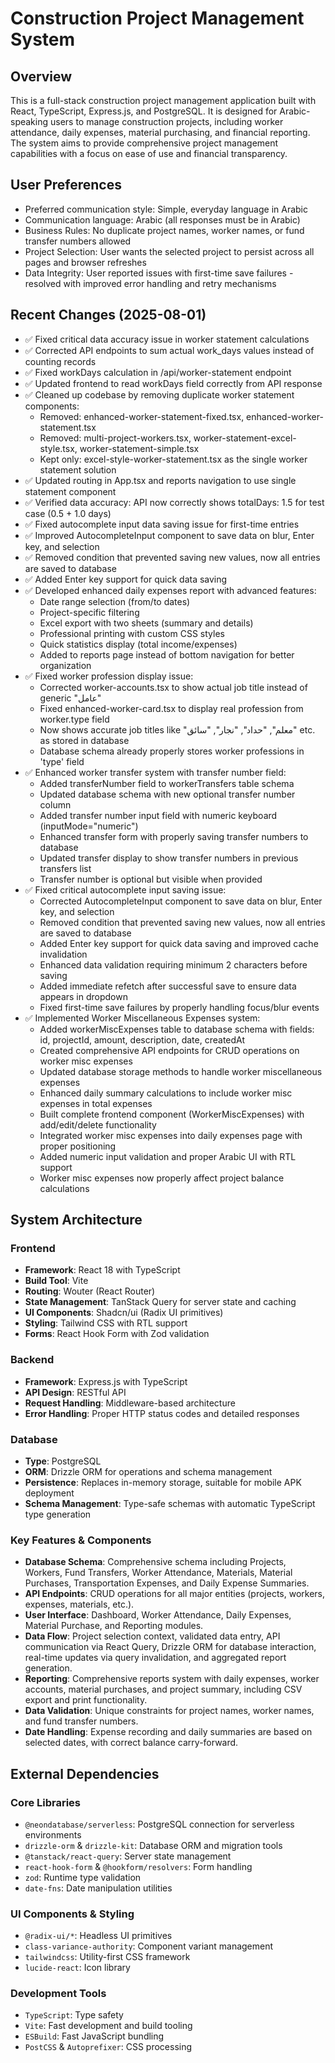 # Construction Project Management System

## Overview
This is a full-stack construction project management application built with React, TypeScript, Express.js, and PostgreSQL. It is designed for Arabic-speaking users to manage construction projects, including worker attendance, daily expenses, material purchasing, and financial reporting. The system aims to provide comprehensive project management capabilities with a focus on ease of use and financial transparency.

## User Preferences
- Preferred communication style: Simple, everyday language in Arabic
- Communication language: Arabic (all responses must be in Arabic)
- Business Rules: No duplicate project names, worker names, or fund transfer numbers allowed
- Project Selection: User wants the selected project to persist across all pages and browser refreshes
- Data Integrity: User reported issues with first-time save failures - resolved with improved error handling and retry mechanisms

## Recent Changes (2025-08-01)
- ✅ Fixed critical data accuracy issue in worker statement calculations
- ✅ Corrected API endpoints to sum actual work_days values instead of counting records
- ✅ Fixed workDays calculation in /api/worker-statement endpoint 
- ✅ Updated frontend to read workDays field correctly from API response
- ✅ Cleaned up codebase by removing duplicate worker statement components:
  - Removed: enhanced-worker-statement-fixed.tsx, enhanced-worker-statement.tsx
  - Removed: multi-project-workers.tsx, worker-statement-excel-style.tsx, worker-statement-simple.tsx
  - Kept only: excel-style-worker-statement.tsx as the single worker statement solution
- ✅ Updated routing in App.tsx and reports navigation to use single statement component
- ✅ Verified data accuracy: API now correctly shows totalDays: 1.5 for test case (0.5 + 1.0 days)
- ✅ Fixed autocomplete input data saving issue for first-time entries
- ✅ Improved AutocompleteInput component to save data on blur, Enter key, and selection
- ✅ Removed condition that prevented saving new values, now all entries are saved to database
- ✅ Added Enter key support for quick data saving
- ✅ Developed enhanced daily expenses report with advanced features:
  - Date range selection (from/to dates)
  - Project-specific filtering
  - Excel export with two sheets (summary and details)
  - Professional printing with custom CSS styles
  - Quick statistics display (total income/expenses)
  - Added to reports page instead of bottom navigation for better organization
- ✅ Fixed worker profession display issue:
  - Corrected worker-accounts.tsx to show actual job title instead of generic "عامل" 
  - Fixed enhanced-worker-card.tsx to display real profession from worker.type field
  - Now shows accurate job titles like "معلم", "حداد", "نجار", "سائق" etc. as stored in database
  - Database schema already properly stores worker professions in 'type' field
- ✅ Enhanced worker transfer system with transfer number field:
  - Added transferNumber field to workerTransfers table schema
  - Updated database schema with new optional transfer number column
  - Added transfer number input field with numeric keyboard (inputMode="numeric")
  - Enhanced transfer form with properly saving transfer numbers to database
  - Updated transfer display to show transfer numbers in previous transfers list
  - Transfer number is optional but visible when provided
- ✅ Fixed critical autocomplete input saving issue:
  - Corrected AutocompleteInput component to save data on blur, Enter key, and selection
  - Removed condition that prevented saving new values, now all entries are saved to database
  - Added Enter key support for quick data saving and improved cache invalidation
  - Enhanced data validation requiring minimum 2 characters before saving
  - Added immediate refetch after successful save to ensure data appears in dropdown
  - Fixed first-time save failures by properly handling focus/blur events
- ✅ Implemented Worker Miscellaneous Expenses system:
  - Added workerMiscExpenses table to database schema with fields: id, projectId, amount, description, date, createdAt
  - Created comprehensive API endpoints for CRUD operations on worker misc expenses
  - Updated database storage methods to handle worker miscellaneous expenses
  - Enhanced daily summary calculations to include worker misc expenses in total expenses
  - Built complete frontend component (WorkerMiscExpenses) with add/edit/delete functionality
  - Integrated worker misc expenses into daily expenses page with proper positioning
  - Added numeric input validation and proper Arabic UI with RTL support
  - Worker misc expenses now properly affect project balance calculations

## System Architecture
### Frontend
- **Framework**: React 18 with TypeScript
- **Build Tool**: Vite
- **Routing**: Wouter (React Router)
- **State Management**: TanStack Query for server state and caching
- **UI Components**: Shadcn/ui (Radix UI primitives)
- **Styling**: Tailwind CSS with RTL support
- **Forms**: React Hook Form with Zod validation

### Backend
- **Framework**: Express.js with TypeScript
- **API Design**: RESTful API
- **Request Handling**: Middleware-based architecture
- **Error Handling**: Proper HTTP status codes and detailed responses

### Database
- **Type**: PostgreSQL
- **ORM**: Drizzle ORM for operations and schema management
- **Persistence**: Replaces in-memory storage, suitable for mobile APK deployment
- **Schema Management**: Type-safe schemas with automatic TypeScript type generation

### Key Features & Components
- **Database Schema**: Comprehensive schema including Projects, Workers, Fund Transfers, Worker Attendance, Materials, Material Purchases, Transportation Expenses, and Daily Expense Summaries.
- **API Endpoints**: CRUD operations for all major entities (projects, workers, expenses, materials, etc.).
- **User Interface**: Dashboard, Worker Attendance, Daily Expenses, Material Purchase, and Reporting modules.
- **Data Flow**: Project selection context, validated data entry, API communication via React Query, Drizzle ORM for database interaction, real-time updates via query invalidation, and aggregated report generation.
- **Reporting**: Comprehensive reports system with daily expenses, worker accounts, material purchases, and project summary, including CSV export and print functionality.
- **Data Validation**: Unique constraints for project names, worker names, and fund transfer numbers.
- **Date Handling**: Expense recording and daily summaries are based on selected dates, with correct balance carry-forward.

## External Dependencies
### Core Libraries
- `@neondatabase/serverless`: PostgreSQL connection for serverless environments
- `drizzle-orm` & `drizzle-kit`: Database ORM and migration tools
- `@tanstack/react-query`: Server state management
- `react-hook-form` & `@hookform/resolvers`: Form handling
- `zod`: Runtime type validation
- `date-fns`: Date manipulation utilities

### UI Components & Styling
- `@radix-ui/*`: Headless UI primitives
- `class-variance-authority`: Component variant management
- `tailwindcss`: Utility-first CSS framework
- `lucide-react`: Icon library

### Development Tools
- `TypeScript`: Type safety
- `Vite`: Fast development and build tooling
- `ESBuild`: Fast JavaScript bundling
- `PostCSS` & `Autoprefixer`: CSS processing